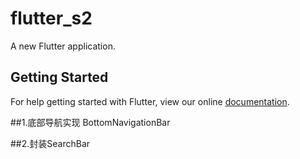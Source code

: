 # flutter_s2

A new Flutter application.

## Getting Started

For help getting started with Flutter, view our online
[documentation](https://flutter.io/).

##1.底部导航实现 BottomNavigationBar

##2.封装SearchBar 


    
    
    
    
    
    
    
    
    
    
